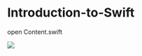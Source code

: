 # Introduction-to-Swift

open Content.swift

![](https://media1.tenor.com/images/8754e0cc0ad857ecdf6523a1b6d6bfd8/tenor.gif?itemid=17035334)
